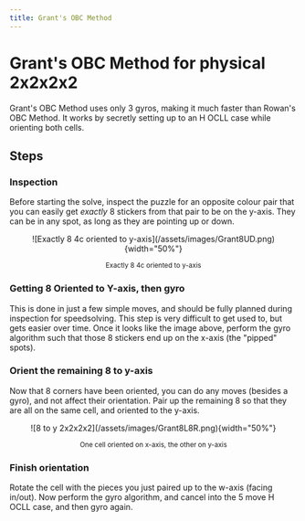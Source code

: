 ```yaml
---
title: Grant's OBC Method
---
```


# Grant's OBC Method for physical 2x2x2x2

Grant's OBC Method uses only 3 gyros, making it much faster than Rowan's OBC Method. It works by secretly setting up to an H OCLL case while orienting both cells.

## Steps

### Inspection

Before starting the solve, inspect the puzzle for an opposite colour pair that you can easily get *exactly* 8 stickers from that pair to be on the y-axis. They can be in any spot, as long as they are pointing up or down.

<center>![Exactly 8 4c oriented to y-axis](/assets/images/Grant8UD.png){width="50%"}

<small> Exactly 8 4c oriented to y-axis </small> </center>

### Getting 8 Oriented to Y-axis, then gyro

This is done in just a few simple moves, and should be fully planned during inspection for speedsolving. This step is very difficult to get used to, but gets easier over time. Once it looks like the image above, perform the gyro algorithm such that those 8 stickers end up on the x-axis (the "pipped" spots).

### Orient the remaining 8 to y-axis

Now that 8 corners have been oriented, you can do any moves (besides a gyro), and not affect their orientation. Pair up the remaining 8 so that they are all on the same cell, and oriented to the y-axis.

<center>![8 to y 2x2x2x2](/assets/images/Grant8L8R.png){width="50%"}

<small> One cell oriented on x-axis, the other on y-axis </small> </center>

### Finish orientation

Rotate the cell with the pieces you just paired up to the w-axis (facing in/out). Now perform the gyro algorithm, and cancel into the 5 move H OCLL case, and then gyro again.
